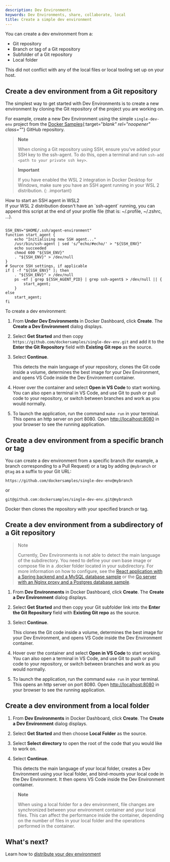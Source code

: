 ```yaml
---
description: Dev Environments
keywords: Dev Environments, share, collaborate, local
title: Create a simple dev environment
---
```


You can create a dev environment from a:
- Git repository
- Branch or tag of a Git repository
- Subfolder of a Git repository
- Local folder

This did not conflict with any of the local files or local tooling set up on your host. 

## Create a dev environment from a Git repository

The simplest way to get started with Dev Environments is to create a new environment by cloning the Git repository of the project you are working on. 

For example, create a new Dev Environment using the simple `single-dev-env` project from the [Docker Samples](https://github.com/dockersamples/single-dev-env){:target="_blank" rel="noopener" class="_"} GitHub repository.

> **Note**
>
> When cloning a Git repository using SSH, ensure you've added your SSH key to the ssh-agent. To do this, open a terminal and run `ssh-add <path to your private ssh key>`.

> **Important**
>
> If you have enabled the WSL 2 integration in Docker Desktop for Windows, make sure you have an SSH agent running in your WSL 2 distribution.
{: .important}

<div class="panel panel-default">
    <div class="panel-heading collapsed" data-toggle="collapse" data-target="#collapse-wsl2-ssh" style="cursor: pointer">
    How to start an SSH agent in WSL2
    <i class="chevron fa fa-fw"></i></div>
    <div class="collapse block" id="collapse-wsl2-ssh">
    If your WSL 2 distribution doesn't have an `ssh-agent` running, you can append this script at the end of your profile file (that is: ~/.profile, ~/.zshrc, ...).
<pre><code>
SSH_ENV="$HOME/.ssh/agent-environment"
function start_agent {
    echo "Initialising new SSH agent..."
    /usr/bin/ssh-agent | sed 's/^echo/#echo/' > "${SSH_ENV}"
    echo succeeded
    chmod 600 "${SSH_ENV}"
    . "${SSH_ENV}" > /dev/null
}
# Source SSH settings, if applicable
if [ -f "${SSH_ENV}" ]; then
    . "${SSH_ENV}" > /dev/null
    ps -ef | grep ${SSH_AGENT_PID} | grep ssh-agent$ > /dev/null || {
        start_agent;
    }
else
    start_agent;
fi
</code></pre>
    </div>
</div>

To create a dev environment:

1. From **Under Dev Environments** in Docker Dashboard, click **Create**. The **Create a Dev Environment** dialog displays.
2. Select **Get Started** and then copy `https://github.com/dockersamples/single-dev-env.git` and add it to the **Enter the Git Repository** field with **Existing Git repo** as the source.
3. Select **Continue**.

    This detects the main language of your repository, clones the Git code inside a volume, determines the best image for your Dev Environment, and opens VS Code inside the Dev Environment container.

4. Hover over the container and select **Open in VS Code** to start working. You can also open a terminal in VS Code, and use Git to push or pull code to your repository, or switch between branches and work as you would normally.

5. To launch the application, run the command `make run` in your terminal. This opens an http server on port 8080. Open [http://localhost:8080](http://localhost:8080) in your browser to see the running application.


## Create a dev environment from a specific branch or tag

You can create a dev environment from a specific branch (for example, a branch corresponding to a Pull Request) or a tag by adding `@mybranch` or `@tag` as a suffix to your Git URL:

 `https://github.com/dockersamples/single-dev-env@mybranch`

 or

 `git@github.com:dockersamples/single-dev-env.git@mybranch`

Docker then clones the repository with your specified branch or tag.

## Create a dev environment from a subdirectory of a Git repository

>Note
>
>Currently, Dev Environments is not able to detect the main language of the subdirectory. You need to define your own base image or compose file in a .docker folder located in your subdirectory. For more information on how to configure, see the [React application with a Spring backend and a MySQL database sample](https://github.com/docker/awesome-compose/tree/master/react-java-mysql) or the [Go server with an Nginx proxy and a Postgres database sample](https://github.com/docker/awesome-compose/tree/master/nginx-golang-postgres). 

1. From **Dev Environments** in Docker Dashboard, click **Create**. The **Create a Dev Environment** dialog displays.
2. Select **Get Started** and then copy your Git subfolder link into the **Enter the Git Repository** field with **Existing Git repo** as the source.
3. Select **Continue**.

    This clones the Git code inside a volume, determines the best image for your Dev Environment, and opens VS Code inside the Dev Environment container.

4. Hover over the container and select **Open in VS Code** to start working. You can also open a terminal in VS Code, and use Git to push or pull code to your repository, or switch between branches and work as you would normally.

5. To launch the application, run the command `make run` in your terminal. This opens an http server on port 8080. Open [http://localhost:8080](http://localhost:8080) in your browser to see the running application.

## Create a dev environment from a local folder

1. From **Dev Environments** in Docker Dashboard, click **Create**. The **Create a Dev Environment** dialog displays.
2. Select **Get Started** and then choose **Local Folder** as the source.
3. Select **Select directory** to open the root of the code that you would like to work on.
4. Select **Continue**.

    This detects the main language of your local folder, creates a Dev Environment using your local folder, and bind-mounts your local code in the Dev Environment. It then opens VS Code inside the Dev Environment container.

> **Note**
>
> When using a local folder for a dev environment, file changes are synchronized between your environment container and your local files. This can affect the performance inside the container, depending on the number of files in your local folder and the operations performed in the container.

## What's next?

Learn how to [distribute your dev environment](share.md)
